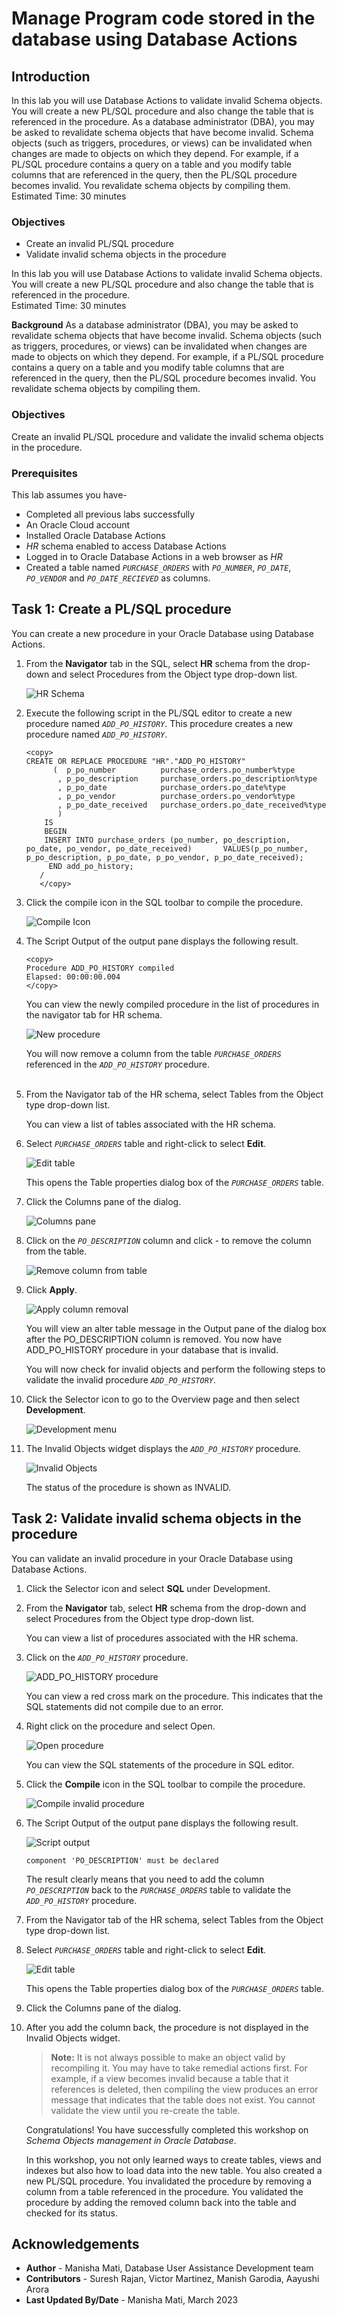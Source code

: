 # Manage Program code stored in the database using Database Actions

## Introduction

In this lab you will use Database Actions to validate invalid Schema objects. You will create a new PL/SQL procedure and also change the table that is referenced in the procedure. As a database administrator (DBA), you may be asked to revalidate schema objects that have become invalid. Schema objects (such as triggers, procedures, or views) can be invalidated when changes are made to objects on which they depend. For example, if a PL/SQL procedure contains a query on a table and you modify table columns that are referenced in the query, then the PL/SQL procedure becomes invalid. You revalidate schema objects by compiling them.
   
Estimated Time: 30 minutes

### Objectives  

-   Create an invalid PL/SQL procedure 
-   Validate invalid schema objects in the procedure

In this lab you will use Database Actions to validate invalid Schema objects. You will create a new PL/SQL procedure and also change the table that is referenced in the procedure.   
Estimated Time: 30 minutes

**Background**
As a database administrator (DBA), you may be asked to revalidate schema objects that have become invalid. Schema objects (such as triggers, procedures, or views) can be invalidated when changes are made to objects on which they depend. For example, if a PL/SQL procedure contains a query on a table and you modify table columns that are referenced in the query, then the PL/SQL procedure becomes invalid. You revalidate schema objects by compiling them.

### Objectives  

Create an invalid PL/SQL procedure and validate the invalid schema objects in the procedure.

### Prerequisites

This lab assumes you have-

-   Completed all previous labs successfully
-   An Oracle Cloud account
-   Installed Oracle Database Actions
-   *HR* schema enabled to access Database Actions
-   Logged in to Oracle Database Actions in a web browser as *HR*
-   Created a table named *`PURCHASE_ORDERS`* with *`PO_NUMBER`*, *`PO_DATE`*, *`PO_VENDOR`* and *`PO_DATE_RECIEVED`* as columns.

## Task 1: Create a PL/SQL procedure 

You can create a new procedure in your Oracle Database using Database Actions. 

1. From the **Navigator** tab in the SQL, select **HR** schema from the drop-down and select Procedures from the Object type drop-down list.  

   ![HR Schema](./images/procedure-hr.png " ")  

2.  Execute the following script in the PL/SQL editor to create a new procedure named *`ADD_PO_HISTORY`*. This procedure creates a new procedure named *`ADD_PO_HISTORY`*. 

    ```
    <copy>
    CREATE OR REPLACE PROCEDURE "HR"."ADD_PO_HISTORY"
          (  p_po_number          purchase_orders.po_number%type
           , p_po_description     purchase_orders.po_description%type
           , p_po_date            purchase_orders.po_date%type
           , p_po_vendor          purchase_orders.po_vendor%type
           , p_po_date_received   purchase_orders.po_date_received%type                                                         
           )                                                                                                         
        IS
        BEGIN                                                                                                          
        INSERT INTO purchase_orders (po_number, po_description, po_date, po_vendor, po_date_received)       VALUES(p_po_number, p_po_description, p_po_date, p_po_vendor, p_po_date_received);                                                                                        
         END add_po_history;      
       /
       </copy>
       ```

3. Click the compile icon in the SQL toolbar to compile the procedure.  

   ![Compile Icon](./images/compile-sql.png " ")

4. The Script Output of the output pane displays the following result.

    ```
    <copy>
    Procedure ADD_PO_HISTORY compiled
    Elapsed: 00:00:00.004
    </copy>
    ```

   You can view the newly compiled procedure in the list of procedures in the navigator tab for HR schema.  

   ![New procedure](./images/new-procedure.png " ")  

   You will now remove a column from the table *`PURCHASE_ORDERS`* referenced in the *`ADD_PO_HISTORY`* procedure.    
     
5. From the Navigator tab of the HR schema, select Tables from the Object type drop-down list.   

   You can view a list of tables associated with the HR schema.  

6. Select *`PURCHASE_ORDERS`* table and right-click to select **Edit**.   

   ![Edit table](./images/edit-table.png " ")  

   This opens the Table properties dialog box of the *`PURCHASE_ORDERS`* table.

7. Click the Columns pane of the dialog.  

   ![Columns pane](./images/columns-pane.png " ")  

8. Click on the *`PO_DESCRIPTION`* column and click - to remove the column from the table.  

   ![Remove column from table](./images/remove-column.png " ")  

9. Click **Apply**.  

    ![Apply column removal](./images/remove-column-apply.png " ")  

   You will view an alter table message in the Output pane of the dialog box after the PO_DESCRIPTION column is removed. You now have ADD_PO_HISTORY procedure in your database that is invalid.

   You will now check for invalid objects and perform the following steps to validate the invalid procedure *`ADD_PO_HISTORY`*.  

10. Click the Selector icon to go to the Overview page and then select **Development**.  

    ![Development menu](./images/development-menu.png " ")  

11. The Invalid Objects widget displays the *`ADD_PO_HISTORY`* procedure.  

    ![Invalid Objects](./images/invalid-objects.png " ")  


    The status of the procedure is shown as INVALID.

## Task 2: Validate invalid schema objects in the procedure

You can validate an invalid procedure in your Oracle Database using Database Actions.

1. Click the Selector icon and select **SQL** under Development.  

2. From the **Navigator** tab, select **HR** schema from the drop-down and select Procedures from the Object type drop-down list.  

    You can view a list of procedures associated with the HR schema.  

3. Click on the *`ADD_PO_HISTORY`* procedure.   


    ![ADD_PO_HISTORY procedure](./images/red-cross-procedure.png " ")  

    You can view a red cross mark on the procedure. This indicates that the SQL statements did not compile due to an error.  

4. Right click on the procedure and select Open.   


    ![Open procedure](./images/open-procedure.png " ")  

    You can view the SQL statements of the procedure in SQL editor.  

5. Click the **Compile** icon in the SQL toolbar to compile the procedure.  

    ![Compile invalid procedure](./images/compile-invalid-procedure.png " ")  

6. The Script Output of the output pane displays the following result.  


    ![Script output](./images/script-output.png " ")  

    ```
    component 'PO_DESCRIPTION' must be declared
    ```

    The result clearly means that you need to add the column *`PO_DESCRIPTION`* back to the *`PURCHASE_ORDERS`* table to validate the *`ADD_PO_HISTORY`* procedure.  


7. From the Navigator tab of the HR schema, select Tables from the Object type drop-down list.  

8. Select *`PURCHASE_ORDERS`* table and right-click to select **Edit**.


    ![Edit table](./images/edit-table-again.png " ")  

    This opens the Table properties dialog box of the *`PURCHASE_ORDERS`* table.  


9. Click the Columns pane of the dialog.  

10. After you add the column back, the procedure is not displayed in the Invalid Objects widget.  


    > **Note:** It is not always possible to make an object valid by recompiling it. You may have to take remedial actions first. For example, if a view becomes invalid because a table that it references is deleted, then compiling the view produces an error message that indicates that the table does not exist. You cannot validate the view until you re-create the table.  

    Congratulations! You have successfully completed this workshop on *Schema Objects management in Oracle Database*.

    In this workshop, you not only learned ways to create tables, views and indexes but also how to load data into the new table. You also created a new PL/SQL procedure. You invalidated the procedure by removing a column from a table referenced in the procedure. You validated the procedure by adding the removed column back into the table and checked for its status. 

## Acknowledgements

- **Author** - Manisha Mati, Database User Assistance Development team
- **Contributors** - Suresh Rajan, Victor Martinez, Manish Garodia, Aayushi Arora
- **Last Updated By/Date** - Manisha Mati, March 2023
